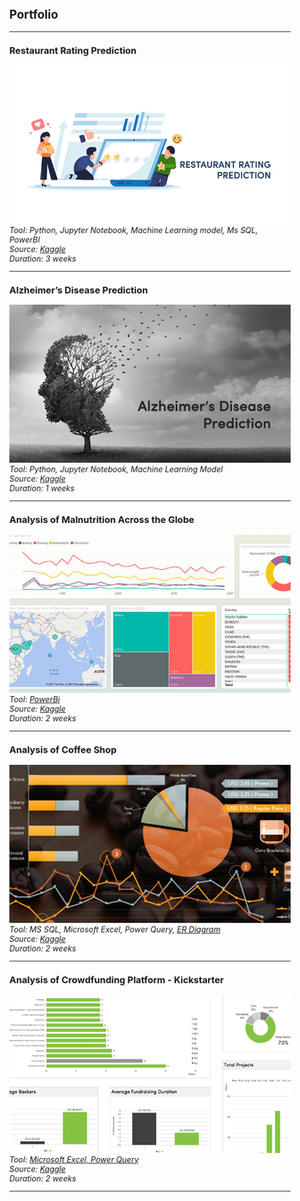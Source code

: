 ## Portfolio

---
### Restaurant Rating Prediction
[<img src="images/summative-project.png?raw=true"/>](/pdf/summative.pdf)
<em>Tool: Python, Jupyter Notebook, Machine Learning model, Ms SQL, PowerBI</em><br>
<em>Source: <a href="https://www.kaggle.com/himanshupoddar/zomato-bangalore-restaurants" target="_blank"> Kaggle </a></em><br>
<em>Duration: 3 weeks</em>

---
### Alzheimer’s Disease Prediction
[<img src="images/cap4-project.jpg?raw=true"/>](/pdf/capstone4.pdf)
<em>Tool: Python, Jupyter Notebook, Machine Learning Model</em><br>
<em>Source: <a href="https://www.kaggle.com/jboysen/mri-and-alzheimers" target="_blank"> Kaggle </a></em><br>
<em>Duration: 1 weeks</em>

---
### Analysis of Malnutrition Across the Globe
[<img src="images/cap3-project-1.jpg?raw=true"/>](/pdf/capstone3.pdf)
<em>Tool: <a href="https://app.powerbi.com/reportEmbed?reportId=97e8e82b-0fd5-4b2d-a976-7e911b842532&autoAuth=true&ctid=c4b6f1b9-64d9-4aee-86c9-a3e2c17383b6" target="_blank"> PowerBi </a></em><br>
<em>Source: <a href="https://www.kaggle.com/ruchi798/malnutrition-across-the-globe" target="_blank"> Kaggle </a></em><br>
<em>Duration: 2 weeks</em>

---
### Analysis of Coffee Shop
<!-- <iframe src="https://onedrive.live.com/embed?cid=F945819FD9DA3A03&resid=F945819FD9DA3A03%21278&authkey=ADsEbdmNjGIg97s&em=2" width="100%" height="327" frameborder="0" scrolling="no"></iframe> -->
[<img src="images/cap2-project-1.jpg?raw=true"/>](/pdf/capstone2.pdf)
<em>Tool: MS SQL, Microsoft Excel, Power Query, <a href="https://www.lucidchart.com/pages/" target="_blank"> ER Diagram </a></em><br>
<em>Source: <a href="https://www.kaggle.com/ylchang/coffee-shop-sample-data-1113" target="_blank"> Kaggle </a></em><br>
<em>Duration: 2 weeks</em>

---
### Analysis of Crowdfunding Platform - Kickstarter
[<img src="images/cap1-project.jpg?raw=true"/>](/pdf/capstone1.pdf)
<em>Tool: <a href="https://onedrive.live.com/:x:/g/personal/8FD1B7641C6FD233/ER2KzNTeWiRNoHwqBnh-r_IBk5NdDxWvAVru8I0npeRKgw?resid=8FD1B7641C6FD233!sd4cc8a1d5ade4d24a07c2a06787eaff2&ithint=file%2Cxlsx&e=20NKeQ&migratedtospo=true&redeem=aHR0cHM6Ly8xZHJ2Lm1zL3gvYy84ZmQxYjc2NDFjNmZkMjMzL0VSMkt6TlRlV2lSTm9Id3FCbmgtcl9JQms1TmREeFd2QVZydThJMG5wZVJLZ3c_ZT0yME5LZVE" target="_blank"> Microsoft Excel, Power Query</a></em><br>
<em>Source: <a href="https://www.kaggle.com/codename007/funding-successful-projects" target="_blank"> Kaggle </a></em><br>
<em>Duration: 2 weeks</em>

<!-- ### Category Name 2

- [Project 1 Title](http://example.com/)
- [Project 2 Title](http://example.com/)
- [Project 3 Title](http://example.com/)
- [Project 4 Title](http://example.com/)
- [Project 5 Title](http://example.com/)

--- -->




---
<!-- <p style="font-size:11px">Page template forked from <a href="https://github.com/evanca/quick-portfolio">evanca</a></p> -->
<!-- Remove above link if you don't want to attibute -->
